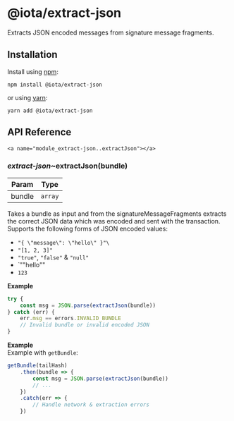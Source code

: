 # @iota/extract-json

Extracts JSON encoded messages from signature message fragments.

## Installation

Install using [npm](https://www.npmjs.org/):

```
npm install @iota/extract-json
```

or using [yarn](https://yarnpkg.com/):

```
yarn add @iota/extract-json
```

## API Reference

    <a name="module_extract-json..extractJson"></a>

### _extract-json_~extractJson(bundle)

| Param  | Type               |
| ------ | ------------------ |
| bundle | <code>array</code> |

Takes a bundle as input and from the signatureMessageFragments extracts the correct JSON
data which was encoded and sent with the transaction.
Supports the following forms of JSON encoded values:

-   `"{ \"message\": \"hello\" }"\`
-   `"[1, 2, 3]"`
-   `"true"`, `"false"` & `"null"`
-   `"\"hello\""
-   `123`

**Example**

```js
try {
    const msg = JSON.parse(extractJson(bundle))
} catch (err) {
    err.msg == errors.INVALID_BUNDLE
    // Invalid bundle or invalid encoded JSON
}
```

**Example**  
Example with `getBundle`:

```js
getBundle(tailHash)
    .then(bundle => {
        const msg = JSON.parse(extractJson(bundle))
        // ...
    })
    .catch(err => {
        // Handle network & extraction errors
    })
```
